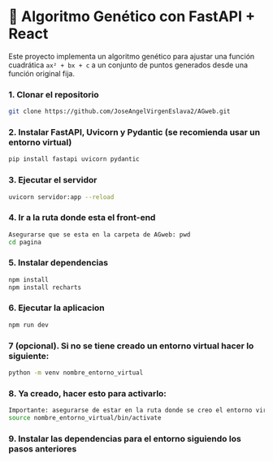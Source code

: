 # 🧬 Algoritmo Genético con FastAPI + React

Este proyecto implementa un algoritmo genético para ajustar una función cuadrática `ax² + bx + c` a un conjunto de puntos generados desde una función original fija.

### 1. Clonar el repositorio

```bash
git clone https://github.com/JoseAngelVirgenEslava2/AGweb.git
```

### 2. Instalar FastAPI, Uvicorn y Pydantic (se recomienda usar un entorno virtual)

```bash
pip install fastapi uvicorn pydantic
```

### 3. Ejecutar el servidor

```bash
uvicorn servidor:app --reload
```
### 4. Ir a la ruta donde esta el front-end

```bash
Asegurarse que se esta en la carpeta de AGweb: pwd
cd pagina
```

### 5. Instalar dependencias

```bash
npm install
npm install recharts
```

### 6. Ejecutar la aplicacion

```bash
npm run dev
```

### 7 (opcional). Si no se tiene creado un entorno virtual hacer lo siguiente:
```bash
python -m venv nombre_entorno_virtual
```

### 8. Ya creado, hacer esto para activarlo:

```bash
Importante: asegurarse de estar en la ruta donde se creo el entorno virtual, si no acceder a ella o agregarla en el nombre del entorno
source nombre_entorno_virtual/bin/activate
```

### 9. Instalar las dependencias para el entorno siguiendo los pasos anteriores

